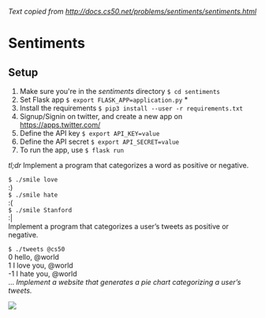 _Text copied from http://docs.cs50.net/problems/sentiments/sentiments.html_

# Sentiments

## Setup
1. Make sure you're in the *sentiments* directory `$ cd sentiments`    
2. Set Flask app `$ export FLASK_APP=application.py`    *
3. Install the requirements `$ pip3 install --user -r requirements.txt`    
4. Signup/Signin on twitter, and create a new app on https://apps.twitter.com/        
5. Define the API key `$ export API_KEY=value`    
6. Define the API secret `$ export API_SECRET=value`    
7. To run the app, use `$ flask run`

*tl;dr*
Implement a program that categorizes a word as positive or negative.

`$ ./smile love`    
:)    
`$ ./smile hate`    
:(    
`$ ./smile Stanford`    
:|    
Implement a program that categorizes a user’s tweets as positive or negative.

`$ ./tweets @cs50`    
 0 hello, @world    
 1 I love you, @world    
-1 I hate you, @world    
...
*Implement a website that generates a pie chart categorizing a user’s tweets.*


![](http://i.imgur.com/7J4dRiK.png?raw=true)
